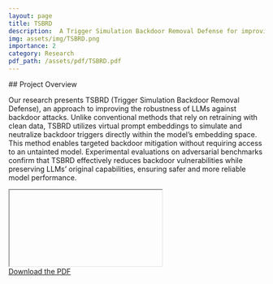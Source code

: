 ```yaml
---
layout: page
title: TSBRD
description:  A Trigger Simulation Backdoor Removal Defense for improving LLM robustness against backdoor attacks.
img: assets/img/TSBRD.png
importance: 2
category: Research
pdf_path: /assets/pdf/TSBRD.pdf
---
```

<link rel="stylesheet" href="{{ '/assets/css/pdfresize.css' | relative_url }}">
## Project Overview

Our research presents TSBRD (Trigger Simulation Backdoor Removal Defense), an approach to improving the robustness of LLMs against backdoor attacks. Unlike conventional methods that rely on retraining with clean data, TSBRD utilizes virtual prompt embeddings to simulate and neutralize backdoor triggers directly within the model’s embedding space. This method enables targeted backdoor mitigation without requiring access to an untainted model. Experimental evaluations on adversarial benchmarks confirm that TSBRD effectively reduces backdoor vulnerabilities while preserving LLMs’ original capabilities, ensuring safer and more reliable model performance.


<div class="row mt-3">
    <div class="col-sm mt-3 mt-md-0">
        <div id="pdf-container" data-pdf-src="{{ page.pdf_path | relative_url }}">
            <iframe id="pdf-viewer"></iframe>
        </div>
    </div>
</div>

<div class="caption">
    <a href="{{ page.pdf_path | relative_url }}" target="_blank">Download the PDF</a>
</div>
<script src="{{ '/assets/js/pdfresize.js' | relative_url }}"></script>
<!-- <script src="{{ '/assets/js/pdfresize.js' | relative_url }}"></script>
<link rel="stylesheet" href="{{ '/assets/css/pdfresize.css' | relative_url }}"> -->

<!-- ## External Link -->

<!-- For more information, visit the [project webpage]({{ page.webpage_link }}). -->